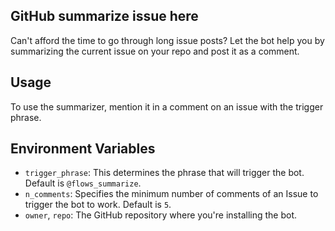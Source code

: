## GitHub summarize issue here

Can't afford the time to go through long issue posts? Let the bot help you by summarizing the current issue on your repo and post it as a comment. 

## Usage

To use the summarizer, mention it in a comment on an issue with the trigger phrase.

## Environment Variables

- `trigger_phrase`: This determines the phrase that will trigger the bot. Default is `@flows_summarize`.
- `n_comments`: Specifies the minimum number of comments of an Issue to trigger the bot to work. Default is `5`.
- `owner`, `repo`: The GitHub repository where you're installing the bot.

